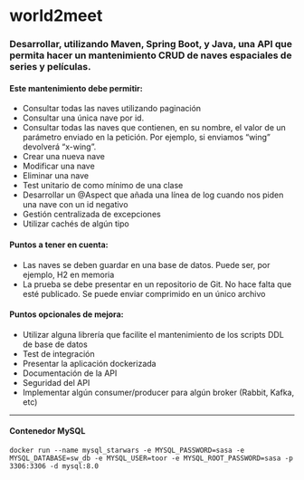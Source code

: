 # world2meet

### Desarrollar, utilizando Maven, Spring Boot, y Java, una API que permita hacer un mantenimiento CRUD de naves espaciales de series y películas.

#### Este mantenimiento debe permitir:

- Consultar todas las naves utilizando paginación
- Consultar una única nave por id.
- Consultar todas las naves que contienen, en su nombre, el valor de un parámetro enviado en la petición. Por ejemplo, si enviamos “wing” devolverá “x-wing”.
- Crear una nueva nave
- Modificar una nave
- Eliminar una nave
- Test unitario de como mínimo de una clase
- Desarrollar un @Aspect que añada una línea de log cuando nos piden una nave con un id negativo
- Gestión centralizada de excepciones
- Utilizar cachés de algún tipo

#### Puntos a tener en cuenta:

- Las naves se deben guardar en una base de datos. Puede ser, por ejemplo, H2 en memoria
- La prueba se debe presentar en un repositorio de Git. No hace falta que esté publicado. Se puede enviar comprimido en un único archivo

#### Puntos opcionales de mejora:

- Utilizar alguna librería que facilite el mantenimiento de los scripts DDL de base de datos
- Test de integración
- Presentar la aplicación dockerizada
- Documentación de la API
- Seguridad del API
- Implementar algún consumer/producer para algún broker (Rabbit, Kafka, etc)

---

#### Contenedor MySQL

``` es
docker run --name mysql_starwars -e MYSQL_PASSWORD=sasa -e MYSQL_DATABASE=sw_db -e MYSQL_USER=toor -e MYSQL_ROOT_PASSWORD=sasa -p 3306:3306 -d mysql:8.0
```
